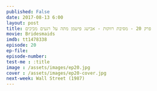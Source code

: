 ```yaml
---
published: False
date: 2017-08-13 6:00
layout: post
title: פרק 20 - מסיבת רווקות - אבישג פישמן מתה על רגעים מביכים
movie: Bridesmaids
imdb: tt1478338
episode: 20
ep-file: 
episode-number: 
test-me : :title
image : /assets/images/ep20.jpg
cover : /assets/images/ep20-cover.jpg
next-week: Wall Street (1987)
---
```

